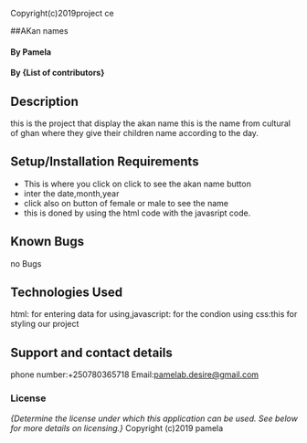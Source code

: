 

Copyright(c)2019project ce

##AKan names
#### By Pamela
#### By **{List of contributors}**
## Description
this is the project that display the akan name this is the name from cultural of ghan where they give their children name according to the day.
## Setup/Installation Requirements
* This is where you click on click to see the akan name button
* inter the date,month,year
* click also on button of female or male to see the name
* this is doned by using the html code with the javasript code.
## Known Bugs
no Bugs
## Technologies Used
html: for entering data for using,javascript: for the condion using
css:this for styling our project
## Support and contact details
phone number:+250780365718
Email:pamelab.desire@gmail.com
### License
*{Determine the license under which this application can be used.  See below for more details on licensing.}*
Copyright (c)2019 pamela
  
